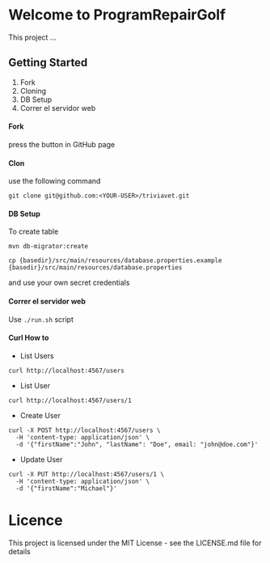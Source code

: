Welcome to ProgramRepairGolf
============================

This project ...

Getting Started
---------------

1. Fork
2. Cloning
3. DB Setup
4. Correr el servidor web

#### Fork
press the button in GitHub page

#### Clon
use the following command
```
git clone git@github.com:<YOUR-USER>/triviavet.git
```

#### DB Setup

To create table
```
mvn db-migrator:create
```

```
cp {basedir}/src/main/resources/database.properties.example {basedir}/src/main/resources/database.properties
```
and use your own secret credentials

#### Correr el servidor web
Use `./run.sh` script

#### Curl How to 

* List Users
```
curl http://localhost:4567/users
```

* List User
```
curl http://localhost:4567/users/1
```

* Create User
```
curl -X POST http://localhost:4567/users \
  -H 'content-type: application/json' \
  -d '{"firstName":"John", "lastName": "Doe", email: "john@doe.com"}'
```

* Update User
```
curl -X PUT http://localhost:4567/users/1 \
  -H 'content-type: application/json' \
  -d '{"firstName":"Michael"}'
```

# Licence

This project is licensed under the MIT License - see the LICENSE.md file for details
